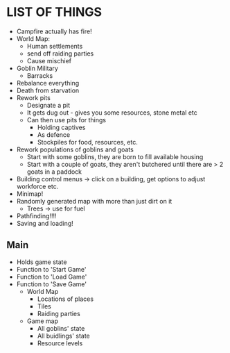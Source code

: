 # LIST OF THINGS

* Campfire actually has fire!
* World Map:
	* Human settlements
	* send off raiding parties
	* Cause mischief
* Goblin Military
	* Barracks
* Rebalance everything
* Death from starvation
* Rework pits
	* Designate a pit
	* It gets dug out - gives you some resources, stone metal etc
	* Can then use pits for things
		* Holding captives
		* As defence
		* Stockpiles for food, resources, etc.
* Rework populations of goblins and goats
	* Start with some goblins, they are born to fill available housing
	* Start with a couple of goats, they aren't butchered until there are > 2 goats in a paddock
* Building control menus -> click on a building, get options to adjust workforce etc.
* Minimap!
* Randomly generated map with more than just dirt on it
	* Trees -> use for fuel
* Pathfinding!!!!
* Saving and loading!


## Main
* Holds game state
* Function to 'Start Game'
* Function to 'Load Game'
* Function to 'Save Game'
	* World Map
		* Locations of places
		* Tiles
		* Raiding parties
	* Game map
		* All goblins' state
		* All buidlings' state
		* Resource levels